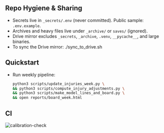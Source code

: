 ## Repo Hygiene & Sharing
- Secrets live in `_secrets/.env` (never committed). Public sample: `.env.example`.
- Archives and heavy files live under `_archive/` or `saves/` (ignored).
- Drive mirror excludes `_secrets`, `_archive`, `.venv`, `__pycache__`, and large binaries.
- To sync the Drive mirror:
  ./sync_to_drive.sh

## Quickstart
- Run weekly pipeline:
  ```bash
  python3 scripts/update_injuries_week.py \
  && python3 scripts/compute_injury_adjustments.py \
  && python3 scripts/make_model_lines_and_board.py \
  && open reports/board_week.html
## CI
![calibration-check](https://github.com/dbzummo/nfl_master_file/actions/workflows/calibration-check.yml/badge.svg)
